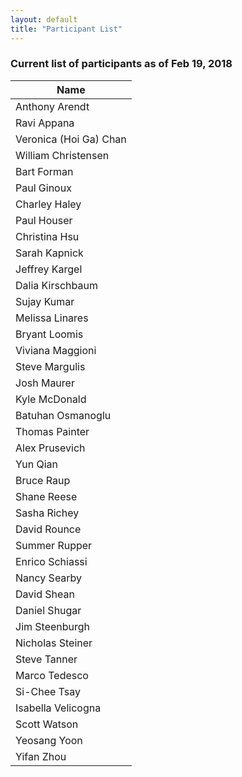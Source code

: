 ```yaml
---
layout: default
title: "Participant List"
---
```


### Current list of participants as of Feb 19, 2018

|  Name |
|----|
| Anthony Arendt |
| Ravi Appana |
| Veronica (Hoi Ga) Chan |
| William Christensen |
| Bart Forman |
| Paul Ginoux |
| Charley Haley |
| Paul Houser |
| Christina Hsu |
| Sarah Kapnick |
| Jeffrey Kargel |
| Dalia Kirschbaum |
| Sujay Kumar |
| Melissa Linares |
| Bryant Loomis |
| Viviana Maggioni |
| Steve Margulis |
| Josh Maurer |
| Kyle McDonald |
| Batuhan Osmanoglu |
| Thomas Painter |
| Alex Prusevich |
| Yun Qian |
| Bruce Raup |
| Shane Reese |
| Sasha Richey |
| David Rounce |
| Summer Rupper |
| Enrico Schiassi |
| Nancy Searby |
| David Shean |
| Daniel Shugar |
| Jim Steenburgh |
| Nicholas Steiner |
| Steve Tanner |
| Marco Tedesco |
| Si-Chee Tsay |
| Isabella Velicogna |
| Scott Watson |
| Yeosang Yoon |
| Yifan Zhou |
